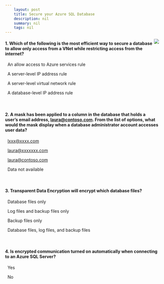 ```yaml
---
    layout: post
    title: Secure your Azure SQL Database 
    description: nil
    summary: nil
    tags: nil
---
```



 <a target="_blank" href="https://docs.microsoft.com/en-us/learn/modules/secure-your-azure-sql-database/6-knowledge-check/"><i class="fas fa-external-link-alt"></i> </a>
 <img align="right" src="https://docs.microsoft.com/en-us/learn/achievements/secure-your-azure-sql-database.svg">
####  1. Which of the following is the most efficient way to secure a database to allow only access from a VNet while restricting access from the internet?


<i class='far fa-square'></i> &nbsp;&nbsp;An allow access to Azure services rule

<i class='far fa-square'></i> &nbsp;&nbsp;A server-level IP address rule

<i class='fas fa-check-square' style='color: Dodgerblue;'></i> &nbsp;&nbsp;A server-level virtual network rule

<i class='far fa-square'></i> &nbsp;&nbsp;A database-level IP address rule
<br />
<br />
<br />

####  2. A mask has been applied to a column in the database that holds a user’s email address, laura@contoso.com. From the list of options, what would the mask display when a database administrator account accesses user data?


<i class='far fa-square'></i> &nbsp;&nbsp;lxxx@xxxx.com

<i class='far fa-square'></i> &nbsp;&nbsp;laura@xxxxxxx.com

<i class='fas fa-check-square' style='color: Dodgerblue;'></i> &nbsp;&nbsp;laura@contoso.com

<i class='far fa-square'></i> &nbsp;&nbsp;Data not available
<br />
<br />
<br />

####  3. Transparent Data Encryption will encrypt which database files?


<i class='far fa-square'></i> &nbsp;&nbsp;Database files only

<i class='far fa-square'></i> &nbsp;&nbsp;Log files and backup files only

<i class='far fa-square'></i> &nbsp;&nbsp;Backup files only

<i class='fas fa-check-square' style='color: Dodgerblue;'></i> &nbsp;&nbsp;Database files, log files, and backup files
<br />
<br />
<br />

####  4. Is encrypted communication turned on automatically when connecting to an Azure SQL Server?


<i class='fas fa-check-square' style='color: Dodgerblue;'></i> &nbsp;&nbsp;Yes

<i class='far fa-square'></i> &nbsp;&nbsp;No
<br />
<br />
<br />
